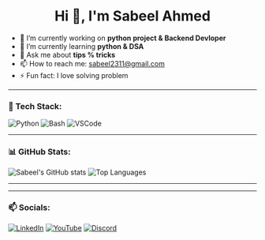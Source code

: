 <h1 align="center">Hi 👋, I'm Sabeel Ahmed</h1>

- 🔭 I’m currently working on **python project & Backend Devloper**
- 🌱 I’m currently learning **python & DSA**
- 💬 Ask me about **tips % tricks**
- 📫 How to reach me: sabeel2311@gmail.com
- ⚡ Fun fact: I love solving problem

---

### 🧰 Tech Stack:
![Python](https://img.shields.io/badge/Python-3776AB?style=for-the-badge&logo=python&logoColor=white)
![Bash](https://img.shields.io/badge/Bash-121011?style=for-the-badge&logo=gnu-bash&logoColor=white)
![VSCode](https://img.shields.io/badge/VS_Code-007ACC?style=for-the-badge&logo=visual-studio-code&logoColor=white)

---

### 📊 GitHub Stats:
![Sabeel's GitHub stats](https://github-readme-stats.vercel.app/api?username=sabeelahmed&show_icons=true&theme=github_dark)
![Top Languages](https://github-readme-stats.vercel.app/api/top-langs/?username=sabeelahmed&layout=compact&theme=github_dark)

---

---

### 📫 Socials:
[![LinkedIn](https://img.shields.io/badge/LinkedIn-blue?style=for-the-badge&logo=linkedin&logoColor=white)](https://linkedin.com/in/YOUR-ID)
[![YouTube](https://img.shields.io/badge/YouTube-red?style=for-the-badge&logo=youtube&logoColor=white)](https://youtube.com/@YOURCHANNEL)
[![Discord](https://img.shields.io/badge/Discord-5865F2?style=for-the-badge&logo=discord&logoColor=white)](https://discord.com/users/YOUR-ID)
